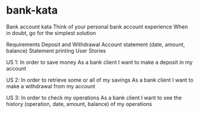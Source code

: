 # bank-kata

Bank account kata
Think of your personal bank account experience When in doubt, go for the simplest solution

Requirements
Deposit and Withdrawal
Account statement (date, amount, balance)
Statement printing
User Stories

US 1:
In order to save money
As a bank client
I want to make a deposit in my account

US 2:
In order to retrieve some or all of my savings
As a bank client
I want to make a withdrawal from my account

US 3:
In order to check my operations
As a bank client
I want to see the history (operation, date, amount, balance) of my operations
